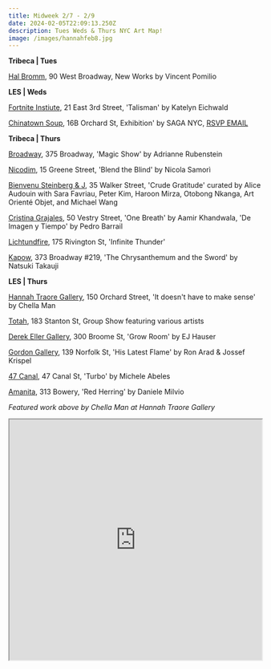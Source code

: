 ```yaml
---
title: Midweek 2/7 - 2/9
date: 2024-02-05T22:09:13.250Z
description: Tues Weds & Thurs NYC Art Map!
image: /images/hannahfeb8.jpg
---
```

**T﻿ribeca | Tues**

[Hal Bromm](https://www.halbromm.com/), 90 West Broadway, New Works by Vincent Pomilio

**L﻿ES | Weds**

[Fortnite Instiute](https://fortnight.institute/exhibitions/82-katelyn-eichwald-talisman/), 21 East 3rd Street, 'Talisman' by Katelyn Eichwald

[Chinatown Soup](http://www.instagram.com/chinatownsoup), 16B Orchard St,   Exhibition' by SAGA NYC, [RSVP EMAIL](saganyc@andsuch.nyc)

**T﻿ribeca | Thurs**

[Broadway](https://broadwaygallery.nyc/exhibitions/44-adrianne-rubenstein-magic-show/), 375 Broadway, 'Magic Show' by Adrianne Rubenstein

[Nicodim](https://www.nicodimgallery.com/exhibitions/nicola-samori-blend-the-blind), 15 Greene Street, 'Blend the Blind' by Nicola Samorì

[Bienvenu Steinberg & J](http://www.bsandj.com/exhibitions/crude-gratitude), 35 Walker Street, 'Crude Gratitude' curated by Alice Audouin with Sara Favriau, Peter Kim, Haroon Mirza, Otobong Nkanga, Art Orienté Objet, and Michael Wang

[Cristina Grajales](https://cristinagrajales.com/), 50 Vestry Street, 'One Breath' by Aamir Khandwala, 'De Imagen y Tiempo' by Pedro Barrail

[L﻿ichtundfire](https://www.lichtundfire.com/), 175 Rivington St, 'Infinite Thunder'

[K﻿apow](instagram.com/kapowgallery), 373 Broadway #219, 'The Chrysanthemum and the Sword' by Natsuki Takauji

**L﻿ES | Thurs**

[Hannah Traore Gallery](https://hannahtraoregallery.com/), 150 Orchard Street, 'It doesn't have to make sense' by Chella Man

[Totah](https://www.davidtotah.com/upcoming), 183 Stanton St, Group Show featuring various artists

[Derek Eller Gallery](https://www.derekeller.com/exhibitions/ej-hauser3), 300 Broome St, 'Grow Room' by EJ Hauser

[Gordon Gallery](https://www.gordongallery.co.il/exhibition/his-latest-flame-ron-arad-jossef-krispel), 139 Norfolk St, 'His Latest Flame' by Ron Arad & Jossef Krispel

[47 Canal](https://47canal.us/exhibitions/turbo), 47 Canal St, 'Turbo' by Michele Abeles

[Amanita](https://spazioamanita.com/exhibitions/40-red-herring-daniele-milvio/press_release_text/), 313 Bowery, 'Red Herring' by Daniele Milvio

*F﻿eatured work above by Chella Man at Hannah Traore Gallery*

<iframe src="https://www.google.com/maps/d/u/1/embed?mid=1oKi3-OprBWXg9RZcpVJN5WV_9OBdOOQ&ehbc=2E312F" width="100%" height="480"></iframe>
